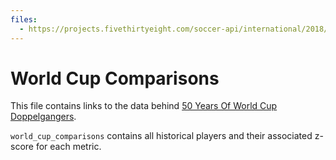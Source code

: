 ```yaml
---
files:
  - https://projects.fivethirtyeight.com/soccer-api/international/2018/world_cup_comparisons.csv
---
```

# World Cup Comparisons

This file contains links to the data behind [50 Years Of World Cup Doppelgangers](https://projects.fivethirtyeight.com/world-cup-comparisons/).

`world_cup_comparisons` contains all historical players and their associated z-score for each metric.
